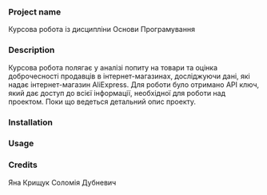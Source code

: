### Project name
Курсова робота із дисципліни Основи Програмування
### Description
Курсова робота полягає у аналізі попиту на товари та оцінка доброчесності продавців в інтернет-магазинах, досліджуючи дані, які надає інтернет-магазин AliExpress.
Для роботи було отримано АРІ ключ, який дає доступ до всієї інформації, необхідної для роботи над проектом.
Поки що ведеться детальний опис проекту.
### Installation

### Usage

### Credits
Яна Крищук
Соломія Дубневич


